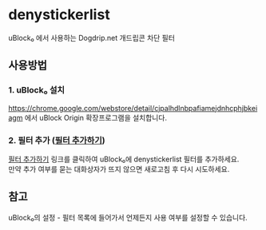 # denystickerlist
uBlock₀ 에서 사용하는 Dogdrip.net 개드립콘 차단 필터

## 사용방법
### 1. uBlock₀ 설치
https://chrome.google.com/webstore/detail/cjpalhdlnbpafiamejdnhcphjbkeiagm 에서 uBlock Origin 확장프로그램을 설치합니다.

### 2. 필터 추가 ([필터 추가하기](https://subscribe.adblockplus.org/?location=https://github.com/juckdo/denystickerlist/raw/master/denystickerlist.txt&title=denystickerlist))
[필터 추가하기](https://subscribe.adblockplus.org/?location=https://github.com/juckdo/denystickerlist/raw/master/denystickerlist.txt&title=denystickerlist) 링크를 클릭하여 uBlock₀에 denystickerlist 필터를 추가하세요.  
만약 추가 여부를 묻는 대화상자가 뜨지 않으면 새로고침 후 다시 시도하세요.

## 참고
uBlock₀의 설정 - 필터 목록에 들어가서 언제든지 사용 여부를 설정할 수 있습니다.
